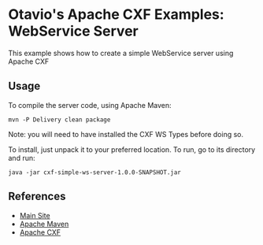 Otavio's Apache CXF Examples: WebService Server
============

This example shows how to create a simple WebService server using Apache CXF

Usage
----

To compile the server code, using Apache Maven: 

```
mvn -P Delivery clean package
```

Note: you will need to have installed the CXF WS Types before doing so.

To install, just unpack it to your preferred location. To run, go to its directory and run:

```
java -jar cxf-simple-ws-server-1.0.0-SNAPSHOT.jar
```


References
----

* [Main Site](http://orpiske.net/)
* [Apache Maven](http://maven.apache.org/)
* [Apache CXF](http://cxf.apache.org/)


